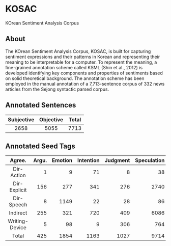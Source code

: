 # KOSAC
KOrean Sentiment Analysis Corpus

## About
The KOrean Sentiment Analysis Corpus, KOSAC, is built for capturing sentiment expressions and their patterns in Korean and representing their meaning to be interpretable for a computer. To represent the meaning, a fine-grained annotation scheme called KSML (Shin et al., 2012) is developed identifying key components and properties of sentiments based on solid theoretical background. The annotation scheme has been employed in the manual annotation of a 7,713-sentence corpus of 332 news articles from the Sejong syntactic parsed corpus.

## Annotated Sentences
|Subjective|Objective|Total|
|:----------:|:---------:|:-----:|
|2658      |5055     |7713 |

## Annotated Seed Tags
|	Agree.	|Argu.	|Emotion	|Intention	|Judgment	|Speculation	|Others	|Total|
|:---------:|-------:|---------:|-----------:|---------:|-------------:|-------:|-----:|
|Dir-Action	|1	|9	|71	|8	|38	|0	|1	|128|
|Dir-Explicit	|156	|277	|341	|276	|2740	|157	|40	|3987|
|Dir-Speech	|8	|1149	|22	|28	|86	|13	|7	|1313|
|Indirect	|255	|321	|720	|409	|6086	|63	|22	|7876|
|Writing-Device	|5	|98	|9	|306	|764	|172	|2957	|4311|
|Total	|425	|1854	|1163	|1027	|9714	|405	|3027	|17615|




